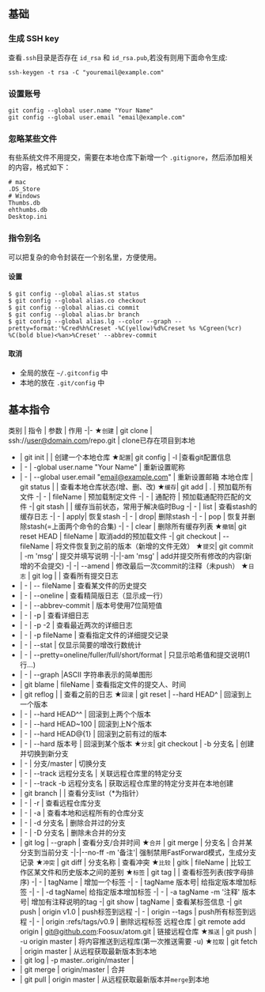 ## 基础

### 生成 SSH key

查看`.ssh`目录是否存在 `id_rsa` 和 `id_rsa.pub`,若没有则用下面命令生成:

    ssh-keygen -t rsa -C "youremail@example.com"

### 设置账号

    git config --global user.name "Your Name"
    git config --global user.email "email@example.com"
    
### 忽略某些文件

有些系统文件不用提交，需要在本地仓库下新增一个 `.gitignore`，然后添加相关的内容，格式如下：

    # mac
    .DS_Store
    # Windows
    Thumbs.db
    ehthumbs.db
    Desktop.ini

### 指令别名

可以把复杂的命令封装在一个别名里，方便使用。

#### 设置

    $ git config --global alias.st status
    $ git config --global alias.co checkout
    $ git config --global alias.ci commit
    $ git config --global alias.br branch
    $ git config --global alias.lg --color --graph --pretty=format:'%Cred%h%Creset -%C(yellow)%d%Creset %s %Cgreen(%cr) %C(bold blue)<%an>%Creset' --abbrev-commit

#### 取消

* 全局的放在 `~/.gitconfig` 中
* 本地的放在 `.git/config` 中

## 基本指令

类别 | 指令 | 参数 | 作用
-|-
★`创建` | git clone | ssh://user@domain.com/repo.git | clone已存在项目到本地
- | git init | | 创建一个本地仓库
★`配置`| git config | -l |查看git配置信息
- | - | -global user.name "Your Name" | 重新设置昵称
- | - | --global user.email "email@example.com" | 重新设置邮箱
本地仓库 | git status |  | 查看本地仓库状态(增、删、改)
★`缓存`| git add | . | 预加载所有文件
-| - | fileName | 预加载制定文件
-| - | 通配符 | 预加载通配符匹配的文件
-| git stash | | 缓存当前状态，常用于解决临时Bug
-| - | list |  查看stash的缓存日志
-| - | apply| 恢复stash
-| - | drop| 删除stash
-| - | pop | 恢复并删除stash(=上面两个命令的合集)
-| - | clear | 删除所有缓存列表
★`撤销`| git reset HEAD | fileName | 取消add的预加载文件
-| git checkout  | -- fileName | 将文件恢复到之前的版本（新增的文件无效）
★`提交`| git commit | -m 'msg' | 提交并填写说明
-|-|-am 'msg' | add并提交所有修改的内容(新增的不会提交)
-| -| --amend | 修改最后一次commit的注释（未push）
★`日志` | git log | | 查看所有提交日志
- | - | -- fileName | 查看某文件的历史提交
- | - | --oneline | 查看精简版日志（显示成一行）
- | - | --abbrev-commit | 版本号使用7位简短值
- | - | -p | 查看详细日志
- | - | -p -2 | 查看最近两次的详细日志
- | - | -p fileName | 查看指定文件的详细提交记录
- | - | --stat | 仅显示简要的增改行数统计
- | - | --pretty=oneline/fuller/full/short/format | 只显示哈希值和提交说明(1行...)
- | - | --graph |ASCII 字符串表示的简单图形
- | git blame | fileName | 查看指定文件的提交人、时间
- | git reflog |  | 查看之前的日志
★`回滚` | git reset  | --hard HEAD^ | 回滚到上一个版本
- | - | --hard HEAD^^ | 回滚到上两个个版本
- | - | --hard HEAD~100 | 回滚到上N个版本
- | - | --hard HEAD@{1} | 回滚到之前有过的版本
- | - | --hard 版本号 | 回滚到某个版本
★`分支`| git checkout | -b 分支名 | 创建并切换到新分支
- | - | 分支/master | 切换分支
- | - | --track 远程分支名 | 关联远程仓库里的特定分支
- | - | --track -b 远程分支名 | 获取远程仓库里的特定分支并在本地创建
- |  git branch | | 查看分支list（\*为指针）
- | - | -r | 查看远程仓库分支
- | - | -a | 查看本地和远程所有的仓库分支
- | - | -d 分支名 | 删除合并过的分支
- | - | -D 分支名 | 删除未合并的分支
- |  git log | --graph | 查看分支/合并时间
★`合并` | git merge | 分支名 | 合并某分支到当前分支
-|-|--no-ff -m '备注'| 强制禁用FastForward模式，生成分支记录
★`冲突` | git diff | 分支名称 | 查看冲突
★`比较` | gitk | fileName | 比较工作区某文件和历史版本之间的差别
★`标签` | git tag |  | 查看标签列表(按字母排序)
-| - | tagName | 增加一个标签
-| - | tagName 版本号| 给指定版本增加标签
-| - | -d tagName| 给指定版本增加标签
-| - | -a tagName -m '注释' 版本号| 增加有注释说明的tag
-| git show | tagName | 查看某标签信息
-| git push | origin v1.0 | push标签到远程
-| - | origin --tags | push所有标签到远程
-| - | origin :refs/tags/v0.9 | 删除远程标签
远程仓库 | git remote add origin | git@github.com:Foosux/atom.git | 链接远程仓库
★`推送` | git push | -u origin master | 将内容推送到远程库(第一次推送需要 -u)
★`拉取` | git fetch | origin master | 从远程获取最新版本到本地
- | git log | -p master..origin/master |
- | git merge | origin/master | 合并
- | git pull | origin master | 从远程获取最新版本并`merge`到本地
